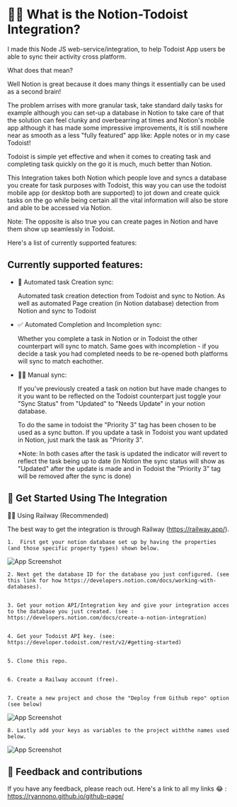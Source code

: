 
# 👋🏾 What is the Notion-Todoist Integration?

I made this Node JS web-service/integration, to help Todoist App users be able to sync their activity cross platform.

What does that mean?

Well Notion is great because it does many things it essentially can be used as a second brain! 

The problem arrises with more granular task, take standard daily tasks for example although you can set-up a database in Notion to take care of that the solution can feel clunky and overbearring at times and Notion's mobile app although it has made some impressive improvements, it is still nowhere near as smooth as a less "fully featured" app like: Apple notes or in my case Todoist!


Todoist is simple yet effective and when it comes to creating task and completing task quickly on the go it is much, much better than Notion.

This Integration takes both Notion which people love and syncs a database you create for task purposes with Todoist, this way you can use the todoist mobile app (or desktop both are supported) to jot down and create quick tasks on the go while being certain all the vital information will also be store and able to be accessed via Notion.

Note: The opposite is also true you can create pages in Notion and have them show up seamlessly in Todoist.


Here's a list of currently supported features:
## Currently supported features:

- 📑 Automated task Creation sync: 

    Automated task creation detection from Todoist and sync to Notion. As well as automated Page creation (in Notion database) detection from Notion and sync to Todoist


- ✅ Automated Completion and Incompletion sync:

    Whether you complete a task in Notion or in Todoist the other counterpart will sync to match. Same goes with incompletion - if you decide a task you had completed needs to be re-opened both platforms will sync to match eachother.


- 🧑‍🏭 Manual sync:

    If you've previously created a task on notion but have made changes to it you want to be reflected on the Todoist counterpart just toggle your "Sync Status" from "Updated" to "Needs Update" in your notion database.

    To do the same in todoist the "Priority 3" tag has been chosen to be used as a sync button. If you update a task in Todoist you want updated in Notion, just mark the task as "Priority 3".



    *Note: In both cases after the task is updated the indicator will revert to reflect the task being up to date (in Notion the sync status will show as "Updated" after the update is made and in Todoist the "Priority 3" tag will be removed after the sync is done)


## 🏁 Get Started Using The Integration

🧑‍💻 Using Railway (Recommended)

The best way to get the integration is through Railway (https://railway.app/).

    1.  First get your notion database set up by having the properties (and those specific property types) shown below.
    
  ![App Screenshot](https://via.placeholder.com/468x300?text=App+Screenshot+Here)


    2. Next get the database ID for the database you just configured. (see this link for how https://developers.notion.com/docs/working-with-databases).


    3. Get your notion API/Integration key and give your integration acces to the database you just created. (see : https://developers.notion.com/docs/create-a-notion-integration)


    4. Get your Todoist API key. (see: https://developer.todoist.com/rest/v2/#getting-started)


    5. Clone this repo.


    6. Create a Railway account (free).


    7. Create a new project and chose the "Deploy from Github repo" option (see below)
    
  ![App Screenshot](https://via.placeholder.com/468x300?text=App+Screenshot+Here)


    8. Lastly add your keys as variables to the project withthe names used below.
  ![App Screenshot](https://via.placeholder.com/468x300?text=App+Screenshot+Here)



## 🤝 Feedback and contributions

If you have any feedback, please reach out. Here's a link to all my links 😂 : https://ryannono.github.io/github-page/

